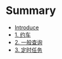 # Summary

* [Introduce](introduce.md)
* [1. 约车](yue_che.md)
* [2. 一般查询](yi_ban_cha_xun.md)
* [3. 定时任务](ding_shi_ren_wu.md)

